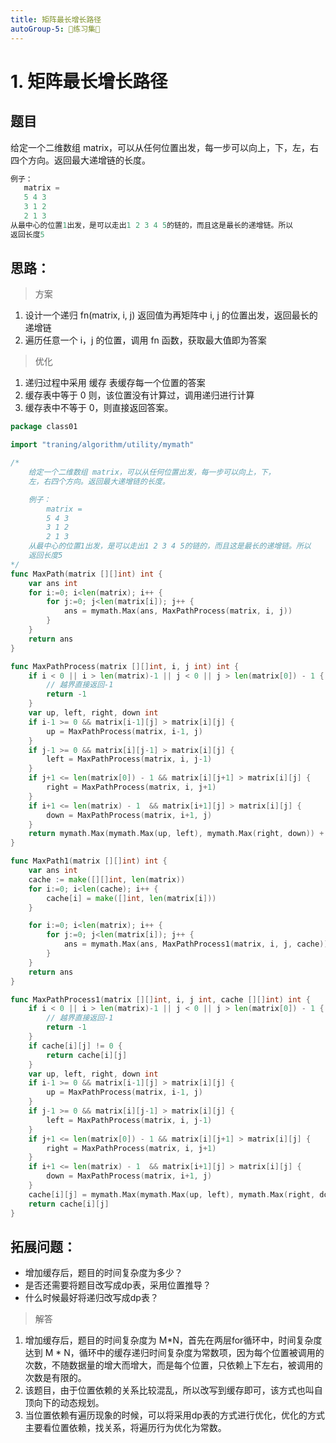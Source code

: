 ```yaml
---
title: 矩阵最长增长路径
autoGroup-5: 📒练习集📒
---
```


# 1. 矩阵最长增长路径



## 题目

给定一个二维数组 matrix，可以从任何位置出发，每一步可以向上，下，左，右四个方向。返回最大递增链的长度。

```go
例子：
   matrix =
   5 4 3
   3 1 2
   2 1 3
从最中心的位置1出发，是可以走出1 2 3 4 5的链的，而且这是最长的递增链。所以
返回长度5
```

## 思路：

> 方案

1. 设计一个递归 fn(matrix, i, j) 返回值为再矩阵中 i, j 的位置出发，返回最长的递增链
2. 遍历任意一个 i，j 的位置，调用 fn 函数，获取最大值即为答案

> 优化

1. 递归过程中采用 缓存 表缓存每一个位置的答案
2. 缓存表中等于 0 则，该位置没有计算过，调用递归进行计算
3. 缓存表中不等于 0，则直接返回答案。

```go
package class01

import "traning/algorithm/utility/mymath"

/*
	给定一个二维数组 matrix，可以从任何位置出发，每一步可以向上，下，
	左，右四个方向。返回最大递增链的长度。

	例子：
		matrix =
		5 4 3
		3 1 2
		2 1 3
	从最中心的位置1出发，是可以走出1 2 3 4 5的链的，而且这是最长的递增链。所以
	返回长度5
*/
func MaxPath(matrix [][]int) int {
	var ans int
	for i:=0; i<len(matrix); i++ {
		for j:=0; j<len(matrix[i]); j++ {
			ans = mymath.Max(ans, MaxPathProcess(matrix, i, j))
		}
	}
	return ans
}

func MaxPathProcess(matrix [][]int, i, j int) int {
	if i < 0 || i > len(matrix)-1 || j < 0 || j > len(matrix[0]) - 1 {
		// 越界直接返回-1
		return -1
	}
	var up, left, right, down int
	if i-1 >= 0 && matrix[i-1][j] > matrix[i][j] {
		up = MaxPathProcess(matrix, i-1, j)
	}
	if j-1 >= 0 && matrix[i][j-1] > matrix[i][j] {
		left = MaxPathProcess(matrix, i, j-1)
	}
	if j+1 <= len(matrix[0]) - 1 && matrix[i][j+1] > matrix[i][j] {
		right = MaxPathProcess(matrix, i, j+1)
	}
	if i+1 <= len(matrix) - 1  && matrix[i+1][j] > matrix[i][j] {
		down = MaxPathProcess(matrix, i+1, j)
	}
	return mymath.Max(mymath.Max(up, left), mymath.Max(right, down)) + 1
}

func MaxPath1(matrix [][]int) int {
	var ans int
	cache := make([][]int, len(matrix))
	for i:=0; i<len(cache); i++ {
		cache[i] = make([]int, len(matrix[i]))
	}

	for i:=0; i<len(matrix); i++ {
		for j:=0; j<len(matrix[i]); j++ {
			ans = mymath.Max(ans, MaxPathProcess1(matrix, i, j, cache))
		}
	}
	return ans
}

func MaxPathProcess1(matrix [][]int, i, j int, cache [][]int) int {
	if i < 0 || i > len(matrix)-1 || j < 0 || j > len(matrix[0]) - 1 {
		// 越界直接返回-1
		return -1
	}
	if cache[i][j] != 0 {
		return cache[i][j]
	}
	var up, left, right, down int
	if i-1 >= 0 && matrix[i-1][j] > matrix[i][j] {
		up = MaxPathProcess(matrix, i-1, j)
	}
	if j-1 >= 0 && matrix[i][j-1] > matrix[i][j] {
		left = MaxPathProcess(matrix, i, j-1)
	}
	if j+1 <= len(matrix[0]) - 1 && matrix[i][j+1] > matrix[i][j] {
		right = MaxPathProcess(matrix, i, j+1)
	}
	if i+1 <= len(matrix) - 1  && matrix[i+1][j] > matrix[i][j] {
		down = MaxPathProcess(matrix, i+1, j)
	}
	cache[i][j] = mymath.Max(mymath.Max(up, left), mymath.Max(right, down)) + 1
	return cache[i][j]
}
```

## 拓展问题：

- 增加缓存后，题目的时间复杂度为多少？
- 是否还需要将题目改写成dp表，采用位置推导？
- 什么时候最好将递归改写成dp表？

> 解答

1. 增加缓存后，题目的时间复杂度为 M*N，首先在两层for循环中，时间复杂度达到 M * N，循环中的缓存递归时间复杂度为常数项，因为每个位置被调用的次数，不随数据量的增大而增大，而是每个位置，只依赖上下左右，被调用的次数是有限的。
2. 该题目，由于位置依赖的关系比较混乱，所以改写到缓存即可，该方式也叫自顶向下的动态规划。
3. 当位置依赖有遍历现象的时候，可以将采用dp表的方式进行优化，优化的方式主要看位置依赖，找关系，将遍历行为优化为常数。

